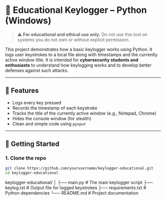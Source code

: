# 🔐 Educational Keylogger – Python (Windows)

> ⚠️ **For educational and ethical use only.** Do not use this tool on systems you do not own or without explicit permission.

This project demonstrates how a basic keylogger works using Python. It logs user keystrokes to a local file along with timestamps and the currently active window title. It is intended for **cybersecurity students and enthusiasts** to understand how keylogging works and to develop better defenses against such attacks.

---

## 📌 Features

- Logs every key pressed
- Records the timestamp of each keystroke
- Tracks the title of the currently active window (e.g., Notepad, Chrome)
- Hides the console window (for stealth)
- Clean and simple code using `pynput`

---

## 🚀 Getting Started

### 1. Clone the repo

```bash
git clone https://github.com/yourusername/keylogger-educational.git
cd keylogger-educational


```
keylogger-educational/
│
├── main.py            # The main keylogger script
├── keylog.txt         # Output file for logged keystrokes
├── requirements.txt   # Python dependencies
└── README.md          # Project documentation
```